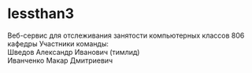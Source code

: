 # lessthan3
Веб-сервис для отслеживания занятости компьютерных классов 806 кафедры
Участники команды:  
Шведов Александр Иванович (тимлид)  
Иванченко Макар Дмитриевич  
